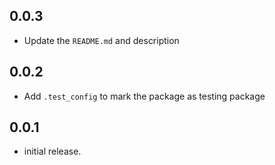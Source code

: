 ## 0.0.3
* Update the `README.md` and description

## 0.0.2
* Add `.test_config` to mark the package as testing package

## 0.0.1

* initial release.
